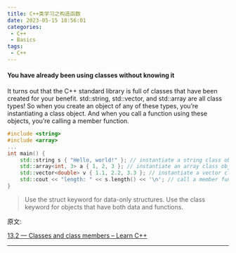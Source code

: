 ```yaml
---
title: C++类学习之构造函数
date: 2023-05-15 18:56:01
categories:
 - C++
 - Basics
tags:
 - C++
---
```


#### **You have already been using classes without knowing it**

It turns out that the C++ standard library is full of classes that have been created for your benefit. std::string, std::vector, and std::array are all class types! So when you create an object of any of these types, you’re instantiating a class object. And when you call a function using these objects, you’re calling a member function.

```c++
#include <string>
#include <array>
...
int main() {
    std::string s { "Hello, world!" }; // instantiate a string class object
    std::array<int, 3> a { 1, 2, 3 }; // instantiate an array class object
    std::vector<double> v { 1.1, 2.2, 3.3 }; // instantiate a vector class object
    std::cout << "length: " << s.length() << '\n'; // call a member function
}
```

> Use the struct keyword for data-only structures. Use the class keyword for objects that have both data and functions.

原文:

[13.2 — Classes and class members – Learn C++](https://www.learncpp.com/cpp-tutorial/classes-and-class-members/)

----

